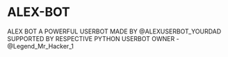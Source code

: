 # ALEX-BOT
ALEX BOT A POWERFUL USERBOT MADE BY @ALEXUSERBOT_YOURDAD SUPPORTED BY RESPECTIVE PYTHON USERBOT OWNER - @Legend_Mr_Hacker_1
